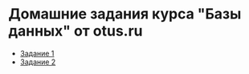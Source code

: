# Домашние задания курса "Базы данных" от otus.ru
* [Задание 1](1_task/index.md)
* [Задание 2](2_task/index.md)